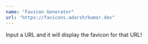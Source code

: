 ```yaml
---
name: "Favicon Generator"
url: "https://favicons.adarshrkumar.dev"
---
```


Input a URL and it will display the favicon for that URL!